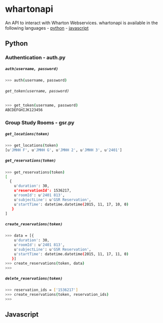 # whartonapi

An API to interact with Wharton Webservices. whartonapi is available in the following languages
    - [python](#python)
    - [javascript](#javascript)

## Python
### Authentication - auth.py

##### `auth(username, password)`

```sh
>>> auth(username, password)
```

###### `get_token(username, password)`

```sh
>>> get_token(username, password)
ABCDEFGHIJK123456
```

### Group Study Rooms - gsr.py

##### `get_locations(token)`

```sh
>>> get_locations(token)
[u'JMHH F', u'JMHH G', u'JMHH 2', u'JMHH 3', u'2401']
```

##### `get_reservations(token)`

```sh
>>> get_reservations(token)
[
  {
    u'duration': 30, 
    u'reservationId': 1536217, 
    u'roomId': u'2401 813', 
    u'subjectLine': u'GSR Reservation', 
    u'startTime': datetime.datetime(2015, 11, 17, 10, 0)
   }
]
```

##### `create_reservations(token)`

```sh
>>> data = [{
    u'duration': 30, 
    u'roomId': u'2401 813', 
    u'subjectLine': u'GSR Reservation', 
    u'startTime': datetime.datetime(2015, 11, 17, 11, 0)
   }]
>>> create_reservations(token, data)
>>>
```

##### `delete_reservations(token)`

```sh
>>> reservation_ids = ['1536217']
>>> create_reservations(token, reservation_ids)
>>>
```

## Javascript
